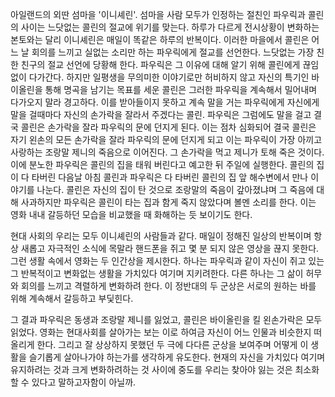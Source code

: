 아일랜드의 외딴 섬마을 '이니셰린'. 섬마을 사람 모두가 인정하는 절친인 파우릭과 콜린 의 사이는 느닷없는 콜린의 절교에 위기를 맞는다. 하루가 다르게 전시상황이 변화하는 본토와는 달리 이니셰린은 매일이 똑같은 하루의 반복이다. 이러한 마을에서 콜린은 어느 날 회의를 느끼고 실없는 소리만 하는 파우릭에게 절교를 선언한다. 느닷없는 가장 친한 친구의 절교 선언에 당황해 한다. 파우릭은 그 이유에 대해 알기 위해 콜린에게 끊임없이 다가간다. 하지만 일평생을 무의미한 이야기로만 허비하지 않고 자신의 특기인 바이올린을 통해 명곡을 남기는 목표를 세운 콜린은 그러한 파우릭을 계속해서 밀어내며 다가오지 말라 경고하다. 이를 받아들이지 못하고 계속 말을 거는 파우릭에게 자신에게 말을 걸때마다 자신의 손가락을 잘라서 주겠다는 콜린. 파우릭은 그럼에도 말을 걸고 결국 콜린은 손가락을 잘라 파우릭의 문에 던지게 된다.
이는 점차 심화되어 결국 콜린은 자기 왼손의 모든 손가락을 잘라 파우릭의 문에 던지게 되고 이는 파우릭이 가장 아끼고 사랑하는 조랑말 제니의 죽음으로 이어진다. 그 손가락을 먹고 제니가 토해 죽은 것이다. 이에 분노한 파우릭은 콜린의 집을 태워 버린다고 예고한 뒤 주일에 실행한다.
콜린의 집이 다 타버린 다음날 아침 콜린과 파우릭은 다 타버린 콜린의 집 앞 해수변에서 만나 이야기를 나눈다. 콜린은 자신의 집이 탄 것으로 조랑말의 죽음이 갚아졌냐며 그 죽음에 대해 사과하지만 파우릭은 콜린이 타는 집과 함게 죽지 않았다며 볼멘 소리를 한다. 이는 영화 내내 갈등하던 모습을 비교했을 때 화해하는 듯 보이기도 한다.

현대 사회의 우리는 모두 이니셰린의 사람들과 같다. 매일이 정해진 일상의 반복이며 항상 새롭고 자극적인 소식에 목말라 핸드폰을 쥐고 몇 분 되지 않은 영상을 끊지 못한다. 그런 생활 속에서 영화는 두 인간상을 제시한다. 하나는 파우릭과 같이 자신이 쥐고 있는 그 반복적이고 변화없는 생활을 가치있다 여기며 지키려한다. 다른 하나는 그 삶이 허무와 회의를 느끼고 격렬하게 변화하려 한다. 이 정반대의 두 군상은 서로의 원하는 바를 위해 계속해서 갈등하고 부딫힌다.

그 결과 파우릭은 동생과 조랑말 제니를 잃었고, 콜린은 바이올린을 킬 왼손가락은 모두 읽었다. 영화는 현대사회를 살아가는 보는 이로 하여금 자신이 어느 인물과 비슷한지 떠올리게 한다. 그리고 잘 상상하지 못했던 두 극에 다다른 군상을 보여주며 어떻게 이 생활을 슬기롭게 살아나가야 하는가를 생각하게 유도한다. 현재의 자신을 가치있다 여기며 유지하려는 것과 크게 변화하려하는 것 사이에 중도를 우리는 찾아야 잃는 것은 최소화 할 수 있다고 말하고자함이 아닐까.
